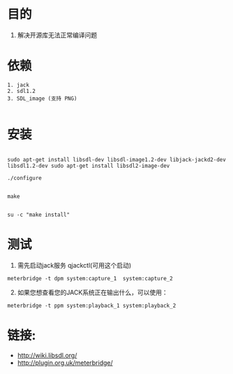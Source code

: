 # 目的

1. 解决开源库无法正常编译问题

# 依赖

```
1. jack 
2. sdl1.2
3. SDL_image (支持 PNG)


```


# 安装

```shell

sudo apt-get install libsdl-dev libsdl-image1.2-dev libjack-jackd2-dev  libsdl1.2-dev sudo apt-get install libsdl2-image-dev

./configure


make


su -c "make install"

```

# 测试

1. 需先启动jack服务 qjackctl(可用这个启动) 

```
meterbridge -t dpm system:capture_1  system:capture_2
```

2. 如果您想查看您的JACK系统正在输出什么，可以使用：
```
meterbridge -t ppm system:playback_1 system:playback_2

```

# 链接:
* http://wiki.libsdl.org/
* http://plugin.org.uk/meterbridge/



